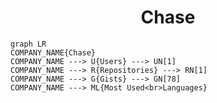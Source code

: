 <h1 align="center">Chase</h1>

```mermaid
graph LR
COMPANY_NAME{Chase}
COMPANY_NAME ---> U{Users} ---> UN[1]
COMPANY_NAME ---> R{Repositories} ---> RN[1]
COMPANY_NAME ---> G{Gists} ---> GN[78]
COMPANY_NAME ---> ML{Most Used<br>Languages}
```
